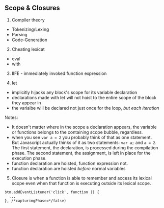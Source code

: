 ## Scope & Closures

1. Compiler theory
- Tokenizing/Lexing
- Parsing
- Code-Generation

2. Cheating lexicat
- eval
- with

3. IIFE - immediately invoked function expression

4. let
- implicitly hijacks any block's scope for its variable declaration
- declarations made with let will not hoist to the entire scope of the block they appear in
- the varialbe will be declared not just once for the loop, *but each iteration*

Notes:
- It doesn't matter where in the scope a declaration appears, the variable or functions 
belongs to the containing scope bubble, regardless.
- when you see `var a = 2` you probably think of that as one statement. But Javascript actually
thinks of it as two statements: `var a;` and `a = 2`. The first statement, the declaration, is processed
during the compilation phase. The second statement, the assignment, is left in place for the execution phase.
- function declaration are hoisted, function expression not. 
- function declaration are hoisted _before_ normal variables

5. Closure is when a function is able to remember and access its lexical scope even when
that function is executing outside its lexical scope.


```
btn.addEventListener('click', function () {
  ...
}, /*capturingPhase=*/false)
```